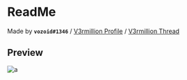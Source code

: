 # ReadMe
Made by **`vozoid#1346`** / [V3rmillion Profile](https://v3rmillion.net/member.php?action=profile&uid=485232) / [V3rmillion Thread](https://v3rmillion.net/showthread.php?tid=1155733)

## Preview
![a](https://external-content.duckduckgo.com/iu/?u=https%3A%2F%2Fi.imgur.com%2FurB3De4.pnghttp%3A%2F%2F)

